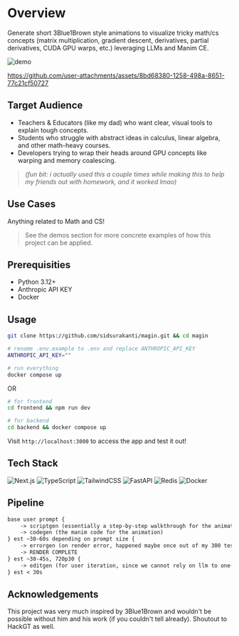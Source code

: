 # Overview
Generate short 3Blue1Brown style animations to visualize tricky math/cs concepts (matrix multiplication, gradient descent, derivatives, partial derivatives, CUDA GPU warps, etc.) leveraging LLMs and Manim CE.

![demo](https://github.com/user-attachments/assets/1e652667-cbe0-4663-9e05-fea0a5d1b1bb)

https://github.com/user-attachments/assets/8bd68380-1258-498a-8651-77c21cf50727


## Target Audience
- Teachers & Educators (like my dad) who want clear, visual tools to explain tough concepts.
- Students who struggle with abstract ideas in calculus, linear algebra, and other math-heavy courses.
- Developers trying to wrap their heads around GPU concepts like warping and memory coalescing.

> *(fun bit: i actually used this a couple times while making this to help my friends out with homework, and it worked lmao)*

## Use Cases
Anything related to Math and CS!
> See the demos section for more concrete examples of how this project can be applied.

## Prerequisities 
- Python 3.12+
- Anthropic API KEY
- Docker

## Usage
```bash
git clone https://github.com/sidsurakanti/magin.git && cd magin
```
```bash
# rename .env.example to .env and replace ANTHROPIC_API_KEY
ANTHROPIC_API_KEY=""
```
```bash
# run everything
docker compose up 
```
OR
```bash
# for frontend
cd frontend && npm run dev 
```
```bash
# for backend
cd backend && docker compose up
```

Visit `http://localhost:3000` to access the app and test it out!

## Tech Stack
![Next.js](https://img.shields.io/badge/next.js-000000?style=for-the-badge&logo=nextdotjs&logoColor=white)
![TypeScript](https://img.shields.io/badge/typescript-%23007ACC.svg?style=for-the-badge&logo=typescript&logoColor=white)
![TailwindCSS](https://img.shields.io/badge/tailwindcss-%2338B2AC.svg?style=for-the-badge&logo=tailwind-css&logoColor=white)
![FastAPI](https://img.shields.io/badge/FastAPI-009485.svg?style=for-the-badge&logo=fastapi&logoColor=white)
![Redis](https://img.shields.io/badge/Redis-%23DD0031.svg?style=for-the-badge&logo=redis&logoColor=white)
![Docker](https://img.shields.io/badge/docker-%230db7ed.svg?style=for-the-badge&logo=docker&logoColor=white)


## Pipeline
```md
base user prompt {
    -> scriptgen (essentially a step-by-step walkthrough for the animation)
    -> codegen (the manim code for the animation)
} est ~30-60s depending on prompt size {
    -> errorgen (on render error, happened maybe once out of my 300 test iterations)
    -> RENDER COMPLETE 
} est ~30-45s, 720p30 {
    -> editgen (for user iteration, since we cannot rely on llm to one-shot a good animation 100% of the time from a simple prompt)
} est < 30s
```

## Acknowledgements
This project was very much inspired by 3Blue1Brown and wouldn't be possible without him and his work (if you couldn't tell already). Shoutout to HackGT as well.
